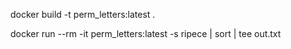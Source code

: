 
docker build -t perm_letters:latest .

docker run --rm -it perm_letters:latest -s ripece | sort | tee out.txt
